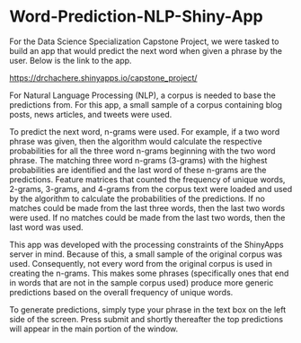 # Word-Prediction-NLP-Shiny-App

For the Data Science Specialization Capstone Project, we were tasked to build an app that would predict the next word when given a phrase by the user.  Below is the link to the app.

<https://drchachere.shinyapps.io/capstone_project/>

For Natural Language Processing (NLP), a corpus is needed to base the predictions from.  For this app, a small sample of a corpus containing blog posts, news articles, and tweets were used.

To predict the next word, n-grams were used.  For example, if a two word phrase was given, then the algorithm would calculate the respective probabilities for all the three word n-grams beginning with the two word phrase.  The matching three word n-grams (3-grams) with the highest probabilities are identified and the last word of these n-grams are the predictions.  Feature matrices that counted the frequency of unique words, 2-grams, 3-grams, and 4-grams from the corpus text were loaded and used by the algorithm to calculate the probabilities of the predictions.  If no matches could be made from the last three words, then the last two words were used.  If no matches could be made from the last two words, then the last word was used.

This app was developed with the processing constraints of the ShinyApps server in mind.  Because of this, a small sample of the original corpus was used.  Consequently, not every word from the original corpus is used in creating the n-grams.  This makes some phrases (specifically ones that end in words that are not in the sample corpus used) produce more generic predictions based on the overall frequency of unique words.

To generate predictions, simply type your phrase in the text box on the left side of the screen.  Press submit and shortly thereafter the top predictions will appear in the main portion of the window.